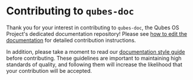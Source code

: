 # Contributing to `qubes-doc`

Thank you for your interest in contributing to `qubes-doc`, the Qubes OS
Project's dedicated documentation repository! Please see [how to edit the
documentation](https://doc.qubes-os.org/en/latest/developer/general/how-to-edit-the-rst-documentation.html) for
detailed contribution instructions.

In addition, please take a moment to read our [documentation style
guide](https://doc.qubes-os.org/en/latest/developer/general/rst-documentation-style-guide.html) before
contributing. These guidelines are important to maintaining high standards of
quality, and following them will increase the likelihood that your contribution
will be accepted.
